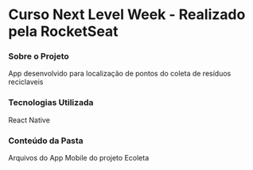 # Curso Next Level Week - Realizado pela RocketSeat


### Sobre o Projeto

App desenvolvido para localização de pontos do coleta de resíduos reciclaveis

### Tecnologias Utilizada

React Native

### Conteúdo da Pasta

Arquivos do App Mobile do projeto Ecoleta


